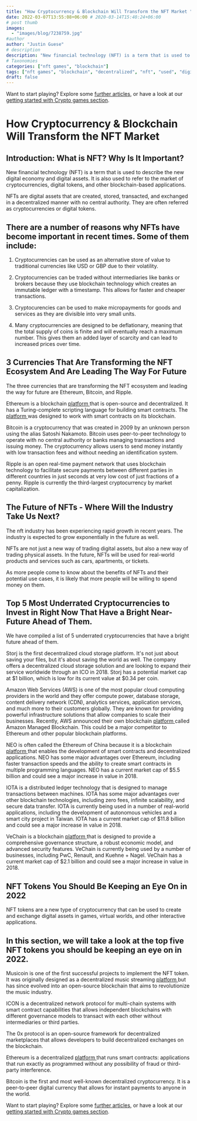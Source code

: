```yaml
---
title: "How Cryptocurrency & Blockchain Will Transform the NFT Market "
date: 2022-03-07T13:55:08+06:00 # 2020-03-14T15:40:24+06:00
# post thumb
images:
  - "images/blog/7238759.jpg"
#author
author: "Justin Guese"
# description
description: "New financial technology (NFT) is a term that is used to describe the new digital economy and digital assets. It is also used to refer to the market of cryptocu"
# Taxonomies
categories: ["nft games", "blockchain"]
tags: ["nft games", "blockchain", "decentralized", "nft", "used", "digital", "market"]
draft: false
---
```



Want to start playing? Explore some [further articles](/blog/), or have a look at our [getting started with Crypto games section](/services/how-do-i-get-started/).

# How Cryptocurrency & Blockchain Will Transform the NFT Market 

## Introduction: What is NFT? Why Is It Important?

New financial technology (NFT) is a term that is used to describe the new digital economy and digital assets. It is also used to refer to the market of cryptocurrencies, digital tokens, and other blockchain-based applications.

NFTs are digital assets that are created, stored, transacted, and exchanged in a decentralized manner with no central authority. They are often referred as cryptocurrencies or digital tokens.

## There are a number of reasons why NFTs have become important in recent times. Some of them include: 

1) Cryptocurrencies can be used as an alternative store of value to traditional currencies like USD or GBP due to their volatility. 

2) Cryptocurrencies can be traded without intermediaries like banks or brokers because they use blockchain technology which creates an immutable ledger with a timestamp. This allows for faster and cheaper transactions. 

3) Cryptocurencies can be used to make micropayments for goods and services as they are divisible into very small units. 

4) Many cryptocurrencies are designed to be deflationary, meaning that the total supply of coins is finite and will eventually reach a maximum number. This gives them an added layer of scarcity and can lead to increased prices over time.

## 3 Currencies That Are Transforming the NFT Ecosystem And Are Leading The Way For Future

The three currencies that are transforming the NFT ecosystem and leading the way for future are Ethereum, Bitcoin, and Ripple.

Ethereum is a blockchain [ platform ](https://accounts.binance.com/en/register?ref=37092355) that is open-source and decentralized. It has a Turing-complete scripting language for building smart contracts. The [ platform ](https://accounts.binance.com/en/register?ref=37092355) was designed to work with smart contracts on its blockchain.

Bitcoin is a cryptocurrency that was created in 2009 by an unknown person using the alias Satoshi Nakamoto. Bitcoin uses peer-to-peer technology to operate with no central authority or banks managing transactions and issuing money. The cryptocurrency allows users to send money instantly with low transaction fees and without needing an identification system.

Ripple is an open real-time payment network that uses blockchain technology to facilitate secure payments between different parties in different countries in just seconds at very low cost of just fractions of a penny. Ripple is currently the third-largest cryptocurrency by market capitalization.

## The Future of NFTs - Where Will the Industry Take Us Next?

The nft industry has been experiencing rapid growth in recent years. The industry is expected to grow exponentially in the future as well.

NFTs are not just a new way of trading digital assets, but also a new way of trading physical assets. In the future, NFTs will be used for real-world products and services such as cars, apartments, or tickets.

As more people come to know about the benefits of NFTs and their potential use cases, it is likely that more people will be willing to spend money on them.

## Top 5 Most Underrated Cryptocurrencies to Invest in Right Now That Have a Bright Near-Future Ahead of Them.

We have compiled a list of 5 underrated cryptocurrencies that have a bright future ahead of them. 

Storj is the first decentralized cloud storage platform. It's not just about saving your files, but it's about saving the world as well. The company offers a decentralized cloud storage solution and are looking to expand their service worldwide through an ICO in 2018. Storj has a potential market cap at $1 billion, which is low for its current value at $0.34 per coin. 

Amazon Web Services (AWS) is one of the most popular cloud computing providers in the world and they offer compute power, database storage, content delivery network (CDN), analytics services, application services, and much more to their customers globally. They are known for providing powerful infrastructure solutions that allow companies to scale their businesses. Recently, AWS announced their own blockchain [ platform ](https://accounts.binance.com/en/register?ref=37092355) called Amazon Managed Blockchain. This could be a major competitor to Ethereum and other popular blockchain platforms. 

NEO is often called the Ethereum of China because it is a blockchain [ platform ](https://accounts.binance.com/en/register?ref=37092355) that enables the development of smart contracts and decentralized applications. NEO has some major advantages over Ethereum, including faster transaction speeds and the ability to create smart contracts in multiple programming languages. NEO has a current market cap of $5.5 billion and could see a major increase in value in 2018. 

IOTA is a distributed ledger technology that is designed to manage transactions between machines. IOTA has some major advantages over other blockchain technologies, including zero fees, infinite scalability, and secure data transfer. IOTA is currently being used in a number of real-world applications, including the development of autonomous vehicles and a smart city project in Taiwan. IOTA has a current market cap of $11.8 billion and could see a major increase in value in 2018. 

VeChain is a blockchain [ platform ](https://accounts.binance.com/en/register?ref=37092355) that is designed to provide a comprehensive governance structure, a robust economic model, and advanced security features. VeChain is currently being used by a number of businesses, including PwC, Renault, and Kuehne + Nagel. VeChain has a current market cap of $2.1 billion and could see a major increase in value in 2018.

## NFT Tokens You Should Be Keeping an Eye On in 2022 

NFT tokens are a new type of cryptocurrency that can be used to create and exchange digital assets in games, virtual worlds, and other interactive applications.

## In this section, we will take a look at the top five NFT tokens you should be keeping an eye on in 2022.

Musicoin is one of the first successful projects to implement the NFT token. It was originally designed as a decentralized music streaming [ platform ](https://accounts.binance.com/en/register?ref=37092355) but has since evolved into an open-source blockchain that aims to revolutionize the music industry.

ICON is a decentralized network protocol for multi-chain systems with smart contract capabilities that allows independent blockchains with different governance models to transact with each other without intermediaries or third parties.

The 0x protocol is an open-source framework for decentralized marketplaces that allows developers to build decentralized exchanges on the blockchain. 

Ethereum is a decentralized [ platform ](https://accounts.binance.com/en/register?ref=37092355) that runs smart contracts: applications that run exactly as programmed without any possibility of fraud or third-party interference. 

Bitcoin is the first and most well-known decentralized cryptocurrency. It is a peer-to-peer digital currency that allows for instant payments to anyone in the world.

Want to start playing? Explore some [further articles](/blog/), or have a look at our [getting started with Crypto games section](/services/how-do-i-get-started/).

